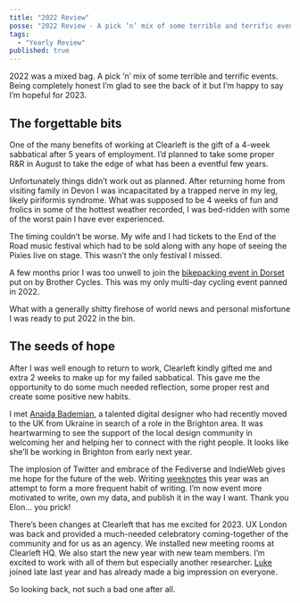 ```yaml
---
title: "2022 Review"
posse: "2022 Review - A pick ’n’ mix of some terrible and terrific events."
tags:
  - "Yearly Review"
published: true
---
```



2022 was a mixed bag. A pick ’n’ mix of some terrible and terrific events. Being completely honest I’m glad to see the back of it but I’m happy to say I’m hopeful for 2023.

## The forgettable bits

One of the many benefits of working at Clearleft is the gift of a 4-week sabbatical after 5 years of employment. I’d planned to take some proper R&R in August to take the edge of what has been a eventful few years.

Unfortunately things didn’t work out as planned. After returning home from visiting family in Devon I was incapacitated by a trapped nerve in my leg, likely piriformis syndrome. What was supposed to be 4 weeks of fun and frolics in some of the hottest weather recorded, I was bed-ridden with some of the worst pain I have ever experienced.

The timing couldn’t be worse. My wife and I had tickets to the End of the Road music festival which had to be sold along with any hope of seeing the Pixies live on stage. This wasn’t the only festival I missed.

A few months prior I was too unwell to join the [bikepacking event in Dorset](https://bikepacking.com/plog/2022-brother-in-the-wild-dorset/) put on by Brother Cycles. This was my only multi-day cycling event panned in 2022.

What with a generally shitty firehose of world news and personal misfortune I was ready to put 2022 in the bin.

## The seeds of hope

After I was well enough to return to work, Clearleft kindly gifted me and extra 2 weeks to make up for my failed sabbatical. This gave me the opportunity to do some much needed reflection, some proper rest and create some positive new habits.

I met [Anaida Bademian](https://www.linkedin.com/in/anaidabademian/), a talented digital designer who had recently moved to the UK from Ukraine in search of a role in the Brighton area. It was heartwarming to see the support of the local design community in welcoming her and helping her to connect with the right people. It looks like she’ll be working in Brighton from early next year.

The implosion of Twitter and embrace of the Fediverse and IndieWeb gives me hope for the future of the web. Writing [weeknotes](https://benjamin.parry.is/tagging/weeknotes/) this year was an attempt to form a more frequent habit of writing. I’m now event more motivated to write, own my data, and publish it in the way I want. Thank you Elon… you prick!

There’s been changes at Clearleft that has me excited for 2023. UX London was back and provided a much-needed celebratory coming-together of the community  and for us as an agency. We installed new meeting rooms at Clearleft HQ. We also start the new year with new team members. I’m excited to work with all of them but especially another researcher. [Luke](https://clearleft.com/about/team/luke-hay) joined late last year and has already made a big impression on everyone.

So looking back, not such a bad one after all.